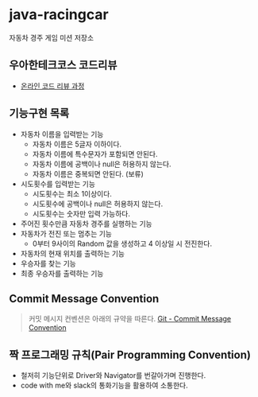 # java-racingcar
자동차 경주 게임 미션 저장소

## 우아한테크코스 코드리뷰
* [온라인 코드 리뷰 과정](https://github.com/woowacourse/woowacourse-docs/blob/master/maincourse/README.md)

## 기능구현 목록

- 자동차 이름을 입력받는 기능
    - 자동차 이름은 5글자 이하이다.
    - 자동차 이름에 특수문자가 포함되면 안된다.
    - 자동차 이름에 공백이나 null은 허용하지 않는다.
    - 자동차 이름은 중복되면 안된다. (보류)
- 시도횟수를 입력받는 기능
    - 시도횟수는 최소 1이상이다.
    - 시도횟수에 공백이나 null은 허용하지 않는다.
    - 시도횟수는 숫자만 입력 가능하다.
- 주어진 횟수만큼 자동차 경주를 실행하는 기능
- 자동차가 전진 또는 멈추는 기능
    - 0부터 9사이의 Random 값을 생성하고 4 이상일 시 전진한다.
- 자동차의 현재 위치를 출력하는 기능
- 우승자를 찾는 기능
- 최종 우승자를 출력하는 기능

## Commit Message Convention
> 커밋 메시지 컨벤션은 아래의 규약을 따른다.
[Git - Commit Message Convention](https://rok93.tistory.com/entry/Git-Commit-Message-Convention)

## 짝 프로그래밍 규칙(Pair Programming Convention)
* 철저히 기능단위로 Driver와 Navigator를 번갈아가며 진행한다.
* code with me와 slack의 통화기능을 활용하여 소통한다.